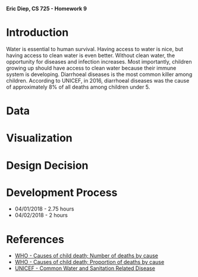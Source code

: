 **Eric Diep, CS 725 - Homework 9**

# Introduction
Water is essential to human survival. Having access to water is nice, but having access to clean water is even better. Without clean water, the opportunity for diseases and infection increases. Most importantly, children growing up should have access to clean water because their immune system is developing. Diarrhoeal diseases is the most common killer among children. According to UNICEF, in 2016, diarrhoeal diseases was the cause of approximately 8% of all deaths among children under 5.

# Data

# Visualization

# Design Decision

# Development Process
- 04/01/2018 - 2.75 hours
- 04/02/2018 - 2 hours

# References
- [WHO - Causes of child death; Number of deaths by cause](http://apps.who.int/gho/data/view.main.ghe1002015-SUR?lang=en)
- [WHO - Causes of child death; Proportion of deaths by cause](http://apps.who.int/gho/data/view.main.ghe3002015-SUR?lang=en)
- [UNICEF - Common Water and Sanitation Related Disease](https://www.unicef.org/wash/index_wes_related.html)